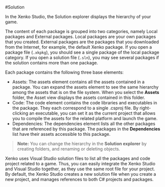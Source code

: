 #Solution

In the Xenko Studio, the Solution explorer displays the hierarchy of your game.

The content of each package is grouped into two categories, namely Local packages and External packages. Local packages are your own packages that you created. External packages are the packages that you downloaded from the Internet, for example, the default Xenko package. If you open a package file (```.xkpkg```), you should see a single package of the local package category. If you open a solution file (```.sln```), you may see several packages if the solution contains more than one package.

Each package contains the following three base elements:

* Assets: The assets element contains all the assets contained in a package. You can expand the assets element to see the same hierarchy among the assets that is on the file system. When you select the **Assets** folder, the Asset view displays the assets contained in this folder.
* Code: The code element contains the code libraries and executables in the package. They each correspond to a single .csproj file. By right-clicking an executable, you can set it as the current project that allows you to compile the assets for the related platform and launch the game.
* Dependencies: The dependencies element lists all the other packages that are referenced by this package. The packages in the **Dependencies** list have their assets accessible to this package.

>**Note:** You can change the hierarchy in the **Solution explorer** by creating folders, and renaming or deleting objects.

Xenko uses Visual Studio solution files to list all the packages and code project related to a game. Thus, you can easily integrate the Xenko Studio and Visual Studio together, as they use the same root file for your project. By default, the Xenko Studio creates a new solution file when you create a new project, and manages references to both C# projects and packages.
